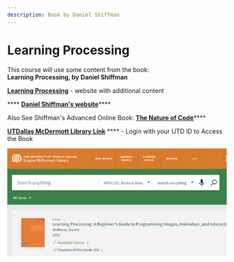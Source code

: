 ```yaml
---
description: Book by Daniel Shiffman
---
```


# Learning Processing

This course will use some content from the book: \
**Learning Processing, by Daniel Shiffman**

[**Learning Processing**](http://learningprocessing.com) - website with additional content

&#x20;**** [**Daniel Shiffman's website**](https://shiffman.net)****

Also See Shiffman's Advanced Online Book:  [**The Nature of Code**](https://natureofcode.com)****

[**UTDallas McDermott Library Link**](https://utdallas.primo.exlibrisgroup.com/permalink/01UT\_DALLAS/16oidda/cdi\_skillsoft\_books24x7\_bks00089202) **** - Login with your UTD ID to Access the Book

![](../.gitbook/assets/screen-shot-2021-01-24-at-1.21.45-pm.png)

